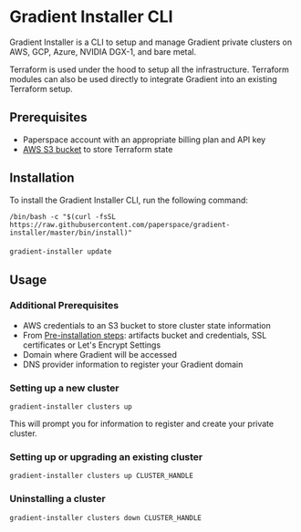 # Gradient Installer CLI

Gradient Installer is a CLI to setup and manage Gradient private clusters on AWS, GCP, Azure, NVIDIA DGX-1, and bare metal.

Terraform is used under the hood to setup all the infrastructure. Terraform modules can also be used directly to integrate Gradient into an existing Terraform setup.

## Prerequisites

* Paperspace account with an appropriate billing plan and API key
* [AWS S3 bucket](https://docs.aws.amazon.com/AmazonS3/latest/user-guide/create-bucket.html) to store Terraform state

## Installation

To install the Gradient Installer CLI, run the following command:

```
/bin/bash -c "$(curl -fsSL https://raw.githubusercontent.com/paperspace/gradient-installer/master/bin/install)"
```

#### 

```text
gradient-installer update
```

## **Usage**

### Additional Prerequisites

* AWS credentials to an S3 bucket to store cluster state information
* From [Pre-installation steps](pre-installation-steps.md): artifacts bucket and credentials, SSL certificates or Let's Encrypt Settings
* Domain where Gradient will be accessed
* DNS provider information to register your Gradient domain

### Setting up a new cluster

```text
gradient-installer clusters up
```

This will prompt you for information to register and create your private cluster. 

### Setting up or upgrading an existing cluster

```text
gradient-installer clusters up CLUSTER_HANDLE
```

### Uninstalling a cluster

```text
gradient-installer clusters down CLUSTER_HANDLE
```

